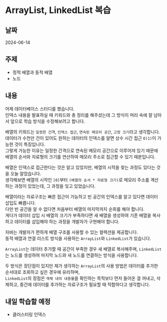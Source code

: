 # ArrayList, LinkedList 복습

## 날짜
2024-06-14

## 주제
+ 정적 배열과 동적 배열
+ 노드

## 내용
어제 데이터베이스 스터디를 했습니다.  
인덱스 내용을 발표하실 때 키워드와 총 정리를 해주셨는데 그 방식이 머리 속에 잘 남아서 앞으로 학습 방식을 수정해보려고 합니다.

배열의 키워드는 `일정한 간격`, `인덱스 접근`, `연속된 메모리 공간`, `고정 크기`라고 생각합니다.  
데이터가 수천만 건이 있어도 원하는 데이터의 인덱스를 알면 상수 시간 접근 `O(1)`이 가능한 것이 특징입니다.  
그렇게 가능한 이유는 일정한 간격으로 연속된 메모리 공간으로 이루어져 있기 때문에 배열의 순서와 자료형의 크기를 연산하여 메모리 주소로 접근할 수 있기 때문입니다.

배열은 인덱스로 접근한다는 것은 알고 있었지만, 배열의 시작을 찾는 과정도 있다는 것을 오늘 알았습니다.  
생각해보면 배열의 시작인 `[0]`부터 `(배열의 순서 * 자료형 크기)`로 메모리 주소를 계산하는 과정이 있었는데, 그 과정을 잊고 있었습니다.

배열이라는 자료구조는 빠른 접근이 가능하고 빈 공간의 인덱스를 알고 있다면 데이터 삽입도 빠릅니다.  
다만 빈 공간을 알 수 없다면 처음부터 배열의 마지막까지 순회를 해야 합니다.  
게다가 데이터 삽입 시 배열의 크기가 부족하다면 새 배열을 생성하여 기존 배열을 복사하고 데이터를 삽입해야 하는 과정을 개발자가 구현해야 합니다.

자바는 개발자가 편하게 배열 구조를 사용할 수 있는 컬렉션을 제공합니다.  
동적 배열과 연결 리스트 방식을 사용하는 `ArrayList`와 `LinkedList`가 있습니다.

`ArrayList`는 데이터 추가할 때 공간이 부족한 경우 새 배열로 복사해주며, `LinkedList`는 노드를 생성하여 마지막 노드와 새 노드를 연결하는 방식을 사용합니다.

두 방식은 장단점이 있지만 제가 생각하는 `ArrayList`의 사용 방법은 데이터를 추가한 순서대로 조회하고 싶은 경우에 유리하며,  
`LinkedList`의 장점은 `객체 내의 내용물`을 확인하는 목적보다 먼저 들어온 걸 꺼내고, 삭제하고, 중간에 데이터를 추가하는 자료구조가 필요할 때 적합하다고 생각합니다.

## 내일 학습할 예정
+ 클러스터링 인덱스